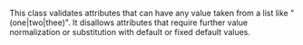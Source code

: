 This class validates attributes that can have any value taken from a list like "(one|two|thee)". It disallows attributes that require further value normalization or substitution with default or fixed default values.